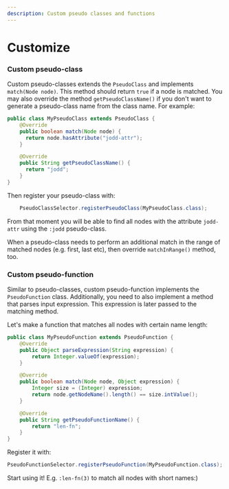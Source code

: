 ```yaml
---
description: Custom pseudo classes and functions
---
```


# Customize

### Custom pseudo-class

Custom pseudo-classes extends the `PseudoClass` and implements `match(Node node)`. This method should return `true` if a node is matched. You may also override the method `getPseudoClassName()` if you don't want to generate a pseudo-class name from the class name. For example:

```java
public class MyPseudoClass extends PseudoClass {
    @Override
    public boolean match(Node node) {
      return node.hasAttribute("jodd-attr");
    }

    @Override
    public String getPseudoClassName() {
      return "jodd";
    }
}
```

Then register your pseudo-class with:

```java
    PseudoClassSelector.registerPseudoClass(MyPseudoClass.class);
```

From that moment you will be able to find all nodes with the attribute `jodd-attr` using the `:jodd` pseudo-class.

When a pseudo-class needs to perform an additional match in the range of matched nodes \(e.g. first, last etc\), then override `matchInRange()` method, too.

### Custom pseudo-function

Similar to pseudo-classes, custom pseudo-function implements the `PseudoFunction` class. Additionally, you need to also implement a method that parses input expression. This expression is later passed to the matching method.

Let's make a function that matches all nodes with certain name length:

```java
public class MyPseudoFunction extends PseudoFunction {
    @Override
    public Object parseExpression(String expression) {
        return Integer.valueOf(expression);
    }

    @Override
    public boolean match(Node node, Object expression) {
        Integer size = (Integer) expression;
        return node.getNodeName().length() == size.intValue();
    }

    @Override
    public String getPseudoFunctionName() {
        return "len-fn";
    }
}
```

Register it with:

```java
PseudoFunctionSelector.registerPseudoFunction(MyPseudoFunction.class);
```

Start using it! E.g. `:len-fn(3)` to match all nodes with short names:\)

